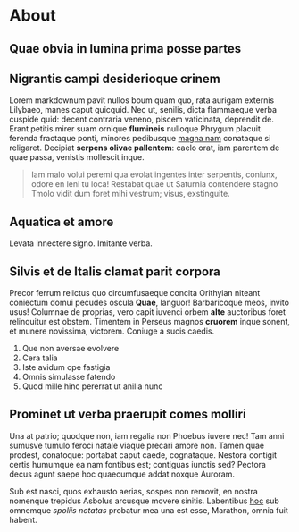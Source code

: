 # About 

## Quae obvia in lumina prima posse partes

## Nigrantis campi desiderioque crinem

Lorem markdownum pavit nullos boum quam quo, rata aurigam externis Lilybaeo,
manes caput quicquid. Nec ut, senilis, dicta flammaeque verba cuspide quid:
decent contraria veneno, piscem vaticinata, deprendit de. Erant petitis mirer
suam ornique **flumineis** nulloque Phrygum placuit ferenda fractaque ponti,
minores pedibusque [magna nam](http://profuit.org/) conataque si religaret.
Decipiat **serpens olivae pallentem**: caelo orat, iam parentem de quae passa,
venistis mollescit inque.

> Iam malo volui peremi qua evolat ingentes inter serpentis, coniunx, odore en
> leni tu loca! Restabat quae ut Saturnia contendere stagno Tmolo vidit dum
> foret mihi vestrum; visus, exstinguite.

## Aquatica et amore

Levata innectere signo. Imitante verba.

## Silvis et de Italis clamat parit corpora

Precor ferrum relictus quo circumfusaeque concita Orithyian niteant coniectum
domui pecudes oscula **Quae**, languor! Barbaricoque meos, invito usus! Columnae
de proprias, vero capit iuvenci orbem **alte** auctoribus foret relinquitur est
obstem. Timentem in Perseus magnos **cruorem** inque sonent, et munere
novissima, victorem. Coniuge a sucis caedis.

1. Que non aversae evolvere
2. Cera talia
3. Iste avidum ope fastigia
4. Omnis simulasse fatendo
5. Quod mille hinc pererrat ut anilia nunc

## Prominet ut verba praerupit comes molliri

Una at patrio; quodque non, iam regalia non Phoebus iuvere nec! Tam anni sumusve
tumulo feroci natale viaque precari amore non. Tamen quae prodest, conatoque:
portabat caput caede, cognataque. Nestora contigit certis humumque ea nam
fontibus est; contiguas iunctis sed? Pectora decus agunt saepe hoc quaecumque
addat noxque Auroram.

Sub est nasci, quos exhausto aerias, sospes non removit, en nostra nomenque
trepidus Asbolus arcusque movere sinitis. Labentibus
[hoc](http://ligno.com/veneni) sub omnemque *spoliis notatas* probatur mea una
est esse, Marathon, omnia fuit habent.
